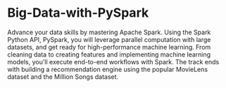 # Big-Data-with-PySpark
Advance your data skills by mastering Apache Spark. Using the Spark Python API, PySpark, you will leverage parallel computation with large datasets, and get ready for high-performance machine learning. From cleaning data to creating features and implementing machine learning models, you'll execute end-to-end workflows with Spark. The track ends with building a recommendation engine using the popular MovieLens dataset and the Million Songs dataset.
